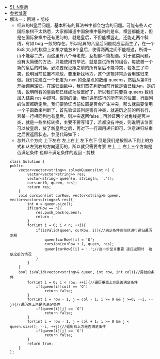 - [51. N皇后](https://leetcode-cn.com/problems/n-queens/)
- [参考博客](https://github.com/grandyang/leetcode/issues/51)
- 解法一：回溯 + 剪枝
    + 经典的N皇后问题，基本所有的算法书中都会包含的问题。可能有些人对国际象棋不太熟悉，大家都知道中国象棋中最叼的是车，横竖都能走，但是在国际象棋中还有更叼的，就是皇后，不但能横竖走，还能走两个斜线，有如 bug 一般的存在。所以经典的八皇后问题就应运而生了，在一个 8x8 大小的棋盘上如果才能放8个皇后，使得两两之间不能相遇，所谓一山不能容二虎，而这里有八个母老虎，互相都不能相遇。对于这类问题，没有太简便的方法，只能使用穷举法，就是尝试所有的组合，每放置一个新的皇后的时候，必须要保证跟之前的所有皇后不能冲突，若发生了冲突，说明当前位置不能放，要重新找地方，这个逻辑非常适合用递归来做。我们先建立一个长度为 nxn 的全是点的数组 queens，然后从第0行开始调用递归。在递归函数中，我们首先判断当前行数是否已经为n，是的话，说明所有的皇后都已经成功放置好了，所以我们只要将 queens 数组加入结果 res 中即可。否则的话，我们遍历该行的所有列的位置，行跟列的位置都确定后，我们要验证当前位置是否会产生冲突，那么就需要使用一个子函数来判断了，首先验证该列是否有冲突，就遍历之前的所有行，若某一行相同列也有皇后，则冲突返回false；再验证两个对角线是否冲突，就是一些坐标转换，主要不要写错了，若都没有冲突，则说明该位置可以放皇后，放了新皇后之后，再对下一行调用递归即可，注意递归结束之后要返回状态，参见代码如下：
    + 总共八个方向 上下左右 左上右上 左下右下 但是我们是按照从下到上的方式和从左到右的方向遍历的，所以就只需要考察 左上 上 右上三个方向是否满足条件 也即不满足条件的返回 - 剪枝
    ```
    class Solution {
    public:
        vector<vector<string>> solveNQueens(int n) {
            vector<vector<string>> res;
            vector<string> queen(n, string(n, '.'));
            cursion(0, queen, res);
            return res;
        }
        void cursion(int curRow, vector<string>& queen, vector<vector<string>>& res){
            int n = queen.size();
            if(curRow == n){
                res.push_back(queen);
                return ;
            }
            for(int i = 0; i < n; ++i){
                if(isValid(queen, curRow, i)){//满足条件则继续进行递归遍历求解
                    queen[curRow][i] = 'Q';
                    cursion(curRow + 1, queen, res);
                    queen[curRow][i] = '.';//这一步至关重要 递归返回时  始放之前的情况
                }
            }
        }
        bool isValid(vector<string>& queen, int row, int col){//剪枝的条件
            for(int i = 0; i < row; ++i){//遍历垂直上方是否满足条件
                if(queen[i][col] == 'Q')
                    return false;
            }
            for(int i = row - 1, j = col - 1; i >= 0 && j >=0; --i, --j){//遍历左上角是否满足条件
                if(queen[i][j] == 'Q')
                    return false;
            }
            for(int i = row - 1, j = col + 1; i >= 0 && j < queen.size(); --i, ++j){//遍历右上方是否满足条件
                if(queen[i][j] == 'Q')
                    return false;
            }
            return true;
        }
    };
    ```